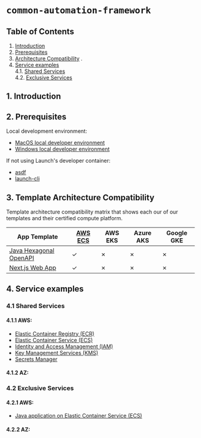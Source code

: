 # `common-automation-framework`
## **Table of Contents**
1. [Introduction](#1-introduction)
2. [Prerequisites](#2-prerequisites)  
3. [Architecture Compatibility](#3-architecture-compatibility) . 
4. [Service examples](#4-service-examples)  
  4.1. [Shared Services](#41-shared-services)    
  4.2. [Exclusive Services](#42-exclusive-services)  

## 1. Introduction


## 2. Prerequisites
Local development environment:
- [MacOS local developer environment](./../development-environments/local/mac/README.md)
- [Windows local developer environment](./../development-environments/local/java/windows/README.md)

If not using Launch's developer container:
- [asdf](./../development-environments/local/tools/asdf/README.md)
- [launch-cli](./../development-environments/local/tools/)

## 3. Template Architecture Compatibility
Template architecture compatibility matrix that shows each our of our templates and their certified compute platform. 

| App Template | [AWS ECS](./shared-services/aws/ecs/README.md) | AWS EKS | Azure AKS | Google GKE |
|------|-------|-------|-------|-------|
| [Java Hexagonal OpenAPI](https://github.com/launchbynttdata/launch-api-hex-java-template) | &check; | &cross; | &cross; | &cross; |
| [Next.js Web App](https://github.com/NTTDATA-Launch/launch-accelerators-site) | &check; | &cross; | &cross; | &cross; |

## 4. Service examples

### 4.1 Shared Services

#### 4.1.1 AWS:
- [Elastic Container Registry (ECR)](./shared-services/aws/ecr/README.md)
- [Elastic Container Service (ECS)](./shared-services/aws/ecs/README.md)
- [Identity and Access Management (IAM)](./shared-services/aws/iam//README.md)
- [Key Management Services (KMS)](./shared-services/aws/kms/README.md)
- [Secrets Manager](./shared-services/aws/secretsmanager/README.md)

#### 4.1.2 AZ:

### 4.2 Exclusive Services

#### 4.2.1 AWS:
- [Java application on Elastic Container Service (ECS)](./exclusive-services/java/aws/ecs/README.md)

#### 4.2.2 AZ:


